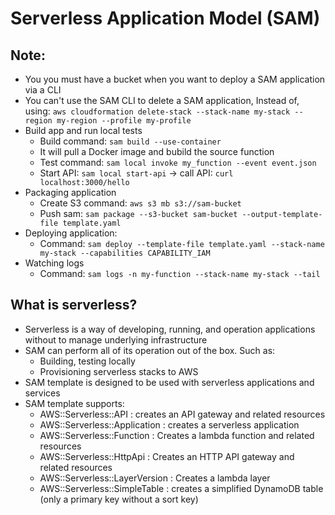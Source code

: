 # Serverless Application Model (SAM)

## Note:
- You you must have a bucket when you want to deploy a SAM application via a CLI
- You can't use the SAM CLI to delete a SAM application, Instead of, using: `aws cloudformation delete-stack --stack-name my-stack --region my-region --profile my-profile`
- Build app and run local tests
    - Build command: `sam build --use-container`
    - It will pull a Docker image and bubild the source function
    - Test command: `sam local invoke my_function --event event.json`
    - Start API: `sam local start-api` -> call API: `curl localhost:3000/hello`
- Packaging application
    - Create S3 command: `aws s3 mb s3://sam-bucket`
    - Push sam: `sam package --s3-bucket sam-bucket --output-template-file template.yaml`
- Deploying application:
    - Command: `sam deploy --template-file template.yaml --stack-name my-stack --capabilities CAPABILITY_IAM`
- Watching logs 
    - Command: `sam logs -n my-function --stack-name my-stack --tail`

## What is serverless?
- Serverless is a way of developing, running, and operation applications without to manage underlying infrastructure
- SAM can perform all of its operation out of the box. Such as:
    - Building, testing locally
    - Provisioning serverless stacks to AWS
- SAM template is designed to be used with serverless applications and services
- SAM template supports:
    - AWS::Serverless::API : creates an API gateway and related resources
    - AWS::Serverless::Application : creates a serverless application
    - AWS::Serverless::Function : Creates a lambda function and related resources
    - AWS::Serverless::HttpApi : Creates an HTTP API gateway and related resources
    - AWS::Serverless::LayerVersion : Creates a lambda layer
    - AWS::Serverless::SimpleTable : creates a simplified DynamoDB table (only a primary key without a sort key)